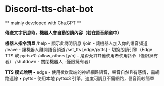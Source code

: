 # Discord-tts-chat-bot
** mainly developed with ChatGPT **

**傳送文字訊息時，機器人會自動朗讀內容（若在語音頻道中）**


**機器人指令清單**
/help - 顯示此說明訊息
/join - 讓機器人加入你的語音頻道
/leave - 讓機器人離開語音頻道
/set_tts [edge/pytts] - 切換朗讀引擎（Edge TTS 或 pyttsx3)
/allow_others [y/n] - 是否允許其他使用者使用指令（僅限擁有者）
/shutdown - 關閉機器人（僅限擁有者）

**TTS 模式說明**
• edge - 使用微軟雲端的神經網路語音，聲音自然且有感情，需網路連線
• pytts - 使用本地 pyttsx3 引擎，速度可調且不需網路，但音質較簡單
